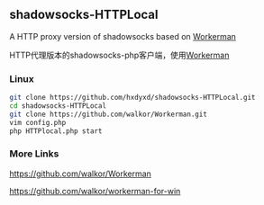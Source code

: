 ## shadowsocks-HTTPLocal
A HTTP proxy version of shadowsocks based on [Workerman](https://github.com/walkor/Workerman)

HTTP代理版本的shadowsocks-php客户端，使用[Workerman](https://github.com/walkor/Workerman)

### Linux

```sh
git clone https://github.com/hxdyxd/shadowsocks-HTTPLocal.git
cd shadowsocks-HTTPLocal
git clone https://github.com/walkor/Workerman.git
vim config.php
php HTTPlocal.php start
```
### More Links
https://github.com/walkor/Workerman

https://github.com/walkor/workerman-for-win

